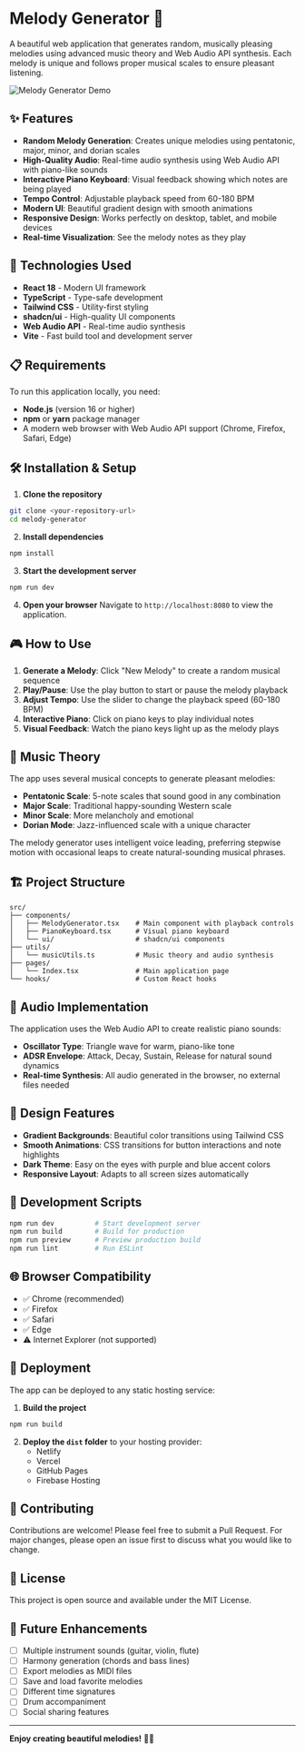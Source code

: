 
# Melody Generator 🎵

A beautiful web application that generates random, musically pleasing melodies using advanced music theory and Web Audio API synthesis. Each melody is unique and follows proper musical scales to ensure pleasant listening.

![Melody Generator Demo](https://images.unsplash.com/photo-1493225457124-a3eb161ffa5f?auto=format&fit=crop&w=1200&h=600&q=80)

## ✨ Features

- **Random Melody Generation**: Creates unique melodies using pentatonic, major, minor, and dorian scales
- **High-Quality Audio**: Real-time audio synthesis using Web Audio API with piano-like sounds
- **Interactive Piano Keyboard**: Visual feedback showing which notes are being played
- **Tempo Control**: Adjustable playback speed from 60-180 BPM
- **Modern UI**: Beautiful gradient design with smooth animations
- **Responsive Design**: Works perfectly on desktop, tablet, and mobile devices
- **Real-time Visualization**: See the melody notes as they play

## 🚀 Technologies Used

- **React 18** - Modern UI framework
- **TypeScript** - Type-safe development
- **Tailwind CSS** - Utility-first styling
- **shadcn/ui** - High-quality UI components
- **Web Audio API** - Real-time audio synthesis
- **Vite** - Fast build tool and development server

## 📋 Requirements

To run this application locally, you need:

- **Node.js** (version 16 or higher)
- **npm** or **yarn** package manager
- A modern web browser with Web Audio API support (Chrome, Firefox, Safari, Edge)

## 🛠️ Installation & Setup

1. **Clone the repository**
```bash
git clone <your-repository-url>
cd melody-generator
```

2. **Install dependencies**
```bash
npm install
```

3. **Start the development server**
```bash
npm run dev
```

4. **Open your browser**
Navigate to `http://localhost:8080` to view the application.

## 🎮 How to Use

1. **Generate a Melody**: Click "New Melody" to create a random musical sequence
2. **Play/Pause**: Use the play button to start or pause the melody playback
3. **Adjust Tempo**: Use the slider to change the playback speed (60-180 BPM)
4. **Interactive Piano**: Click on piano keys to play individual notes
5. **Visual Feedback**: Watch the piano keys light up as the melody plays

## 🎼 Music Theory

The app uses several musical concepts to generate pleasant melodies:

- **Pentatonic Scale**: 5-note scales that sound good in any combination
- **Major Scale**: Traditional happy-sounding Western scale
- **Minor Scale**: More melancholy and emotional
- **Dorian Mode**: Jazz-influenced scale with a unique character

The melody generator uses intelligent voice leading, preferring stepwise motion with occasional leaps to create natural-sounding musical phrases.

## 🏗️ Project Structure

```
src/
├── components/
│   ├── MelodyGenerator.tsx    # Main component with playback controls
│   ├── PianoKeyboard.tsx      # Visual piano keyboard
│   └── ui/                    # shadcn/ui components
├── utils/
│   └── musicUtils.ts          # Music theory and audio synthesis
├── pages/
│   └── Index.tsx              # Main application page
└── hooks/                     # Custom React hooks
```

## 🎵 Audio Implementation

The application uses the Web Audio API to create realistic piano sounds:

- **Oscillator Type**: Triangle wave for warm, piano-like tone
- **ADSR Envelope**: Attack, Decay, Sustain, Release for natural sound dynamics
- **Real-time Synthesis**: All audio generated in the browser, no external files needed

## 🎨 Design Features

- **Gradient Backgrounds**: Beautiful color transitions using Tailwind CSS
- **Smooth Animations**: CSS transitions for button interactions and note highlights
- **Dark Theme**: Easy on the eyes with purple and blue accent colors
- **Responsive Layout**: Adapts to all screen sizes automatically

## 🔧 Development Scripts

```bash
npm run dev          # Start development server
npm run build        # Build for production
npm run preview      # Preview production build
npm run lint         # Run ESLint
```

## 🌐 Browser Compatibility

- ✅ Chrome (recommended)
- ✅ Firefox
- ✅ Safari
- ✅ Edge
- ⚠️ Internet Explorer (not supported)

## 🚀 Deployment

The app can be deployed to any static hosting service:

1. **Build the project**
```bash
npm run build
```

2. **Deploy the `dist` folder** to your hosting provider:
   - Netlify
   - Vercel
   - GitHub Pages
   - Firebase Hosting

## 🤝 Contributing

Contributions are welcome! Please feel free to submit a Pull Request. For major changes, please open an issue first to discuss what you would like to change.

## 📄 License

This project is open source and available under the MIT License.

## 🎯 Future Enhancements

- [ ] Multiple instrument sounds (guitar, violin, flute)
- [ ] Harmony generation (chords and bass lines)
- [ ] Export melodies as MIDI files
- [ ] Save and load favorite melodies
- [ ] Different time signatures
- [ ] Drum accompaniment
- [ ] Social sharing features

---

**Enjoy creating beautiful melodies!** 🎼✨
